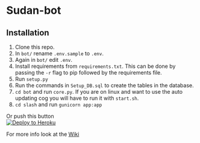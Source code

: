 # Sudan-bot
## Installation
1. Clone this repo.
2. In `bot/` rename `.env.sample` to `.env`.
3. Again in `bot/` edit `.env`.
4. Install requirements from `requirements.txt`. This can be done by passing the `-r` flag to pip followed by the requirements file.
5. Run `setup.py`
6. Run the commands in `Setup_DB.sql` to create the tables in the database.
7. `cd bot` and run `core.py`. If you are on linux and want to use the auto updating cog you will have to run it with `start.sh`.
8. `cd slash` and run `gunicorn app:app`  

Or push this button  
[![Deploy to Heroku](https://www.herokucdn.com/deploy/button.svg)](https://heroku.com/deploy)

For more info look at the [Wiki](https://github.com/TheSuperGamer20578/Sudan-bot/wiki)
